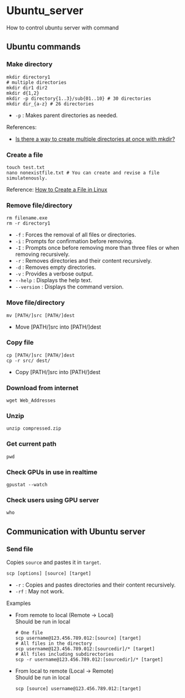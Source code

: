 # Ubuntu_server
How to control ubuntu server with command

## Ubuntu commands
### Make directory
```shell
mkdir directory1
# multiple directories
mkdir dir1 dir2
mkdir d{1,2}
mkdir -p directory{1..3}/sub{01..10} # 30 directories
mkdir dir_{a-z} # 26 directories
```
* `-p` : Makes parent directories as needed.

References:
* [Is there a way to create multiple directories at once with mkdir?](https://askubuntu.com/questions/731721/is-there-a-way-to-create-multiple-directories-at-once-with-mkdir)
### Create a file
```shell
touch test.txt
nano nonexistfile.txt # You can create and revise a file simulatenously.
```
Reference: [How to Create a File in Linux](https://phoenixnap.com/kb/how-to-create-a-file-in-linux)
### Remove file/directory
```shell
rm filename.exe
rm -r directory1
```
* `-f` : Forces the removal of all files or directories.
* `-i` : Prompts for confirmation before removing.
* `-I` : Prompts once before removing more than three files or when removing recursively.
* `-r` : Removes directories and their content recursively.
* `-d` : Removes empty directories.
* `-v` : Provides a verbose output.
* `--help` : Displays the help text.
* `--version` : Displays the command version.
### Move file/directory 
```shell
mv [PATH/]src [PATH/]dest
```
* Move [PATH/]src into [PATH/]dest
### Copy file
```shell
cp [PATH/]src [PATH/]dest
cp -r src/ dest/
```
* Copy [PATH/]src into [PATH/]dest
### Download from internet
```shell
wget Web_Addresses
```
### Unzip
```shell
unzip compressed.zip
```
### Get current path
```shell
pwd
```
### Check GPUs in use in realtime
```shell
gpustat --watch
```
### Check users using GPU server
```shell
who
```
## Communication with Ubuntu server
### Send file
Copies `source` and pastes it in `target`.
```shell
scp [options] [source] [target]
```
* `-r` : Copies and pastes directories and their content recursively.
* `-rf` : May not work.

Examples
* From remote to local (Remote -> Local)    
  Should be run in local
    ```shell
    # One file
    scp username@123.456.789.012:[source] [target]
    # All files in the directory
    scp username@123.456.789.012:[sourcedir]/* [target]
    # All files including subdirectories
    scp -r username@123.456.789.012:[sourcedir]/* [target]
    ```
* From local to remote (Local -> Remote)    
  Should be run in local
    ```shell
    scp [source] username@123.456.789.012:[target]
    ```
